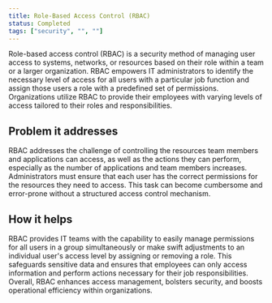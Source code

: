 ```yaml
---
title: Role-Based Access Control (RBAC)
status: Completed
tags: ["security", "", ""]
---
```


Role-based access control (RBAC) is a security method of managing user access to systems, networks, or resources based on their role within a team or a larger organization. 
RBAC empowers IT administrators to identify the necessary level of access for all users with a particular job function and assign those users a role with a predefined set of permissions. 
Organizations utilize RBAC to provide their employees with varying levels of access tailored to their roles and responsibilities.

## Problem it addresses

RBAC addresses the challenge of controlling the resources team members and applications can access, 
as well as the actions they can perform, especially as the number of applications and team members increases. 
Administrators must ensure that each user has the correct permissions for the resources they need to access.
This task can become cumbersome and error-prone without a structured access control mechanism.


## How it helps

RBAC provides IT teams with the capability to easily manage permissions for all users in a group simultaneously or make swift adjustments to an individual user's access level by assigning or removing a role. 
This safeguards sensitive data and ensures that employees can only access information and perform actions necessary for their job responsibilities. 
Overall, RBAC enhances access management, bolsters security, and boosts operational efficiency within organizations.
